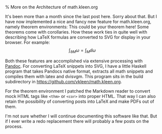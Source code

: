 % More on the Architecture of math.kleen.org

It's been more than a month since the last post here. Sorry about that. But I
have now implemented a nice and fancy new feature for math.kleen.org, namely
theorem environments:
<thm>
This could be your theorem here!
</thm>
<cor>
Some theorems come with corollaries.
</cor>
How these work ties in quite well with describing how LaTeX formulas are
converted to SVG for display in your browser. For example:
$$
\int_{\partial M}\omega = \int_M\dd\omega
$$

Both these features are accomplished via extensive processing with
[Pandoc](http://en.wikipedia.org/wiki/Pandoc). For converting LaTeX snippets
into SVG, I have a little Haskell program that takes Pandocs native format,
extracts all math snippets and compiles them with latex and dvisvgm. This
program sits in the build subdirectory in
<https://github.com/vkleen/math.kleen.org>.

For the theorem environment I patched the Markdown reader to convert mock HTML
tags like `<thm>` or `<cor>` into proper HTML. That way I can also retain the
possibility of converting posts into LaTeX and make PDFs out of them.

I'm not sure whether I will continue documenting this software like that. But if
I ever write a redo replacement there will probably a few posts on the process.
